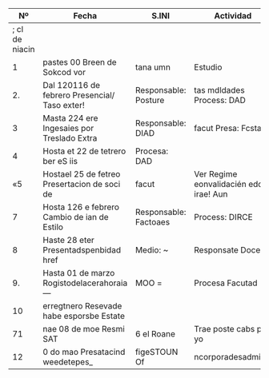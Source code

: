 | Nº  | Fecha             | S.INI | Actividad                          | Observación                        |
|-----|------------------|-------|------------------------------------|------------------------------------|
| ; cl de niacin |  |   |  |  |
| 1 |pastes 00 Breen de Sokcod vor | tana umn | Estudio |   | Prooosa Fecutd (SIA) | Examen de AdisiOn Ordinario | Medio: |
| 2. |Dal 120116 de febrero Presencial/ Taso exter! | Responsable: Posture | tas mdldades Process: DAD |   | Presertacn de expetenes de | Medi ~ |  |
| 3 | Masta 224 ere Ingesaies por Treslado Extra | Responsable: DIAD | facut Presa: Fcstad |   | De Adin eeuy vasdb eons) | Valdas de datos personales de | Medi: ~ |
| 4 | Hosta et 22 de tetrero ber eS iis | Procesa: DAD |   | De asin nye tesa oe) | Generac ecxigo de Bi Bette estate Fp: RCE Procosa:DIRCE El esuant labor aca slctondo la convaldacén de cuss pendertes ala |
| «5 |Hostael 25 de fetreo Presertacion de soci de | facut | Ver Regime eonvalidacién edo: irae! Aun |   | Responsable Estiante | Procose: Fata (IGA) Med renat |
| 7 | Hosta 126 e febrero Cambio de ian de Estilo | Responsable: Factoaes | Process: DIRCE |   | Presentadspenbldad hora spin | Dedicacién |
| 8 | Haste 28 eter Presentadspenbidad href | Medio: ~ | Responsate Docent |   | Presa: Facuted | Prpara ras par iiizar ces |
| 9. | Hasta 01 de marzo Rogistodelacerahoraia — | MOO = | Procesa Facutad |   | ed irene Aun | asia el Ot de marzo Presertacin de slit de |
| 10 | erregtnero Resevade habe esporsbe Estate |  |   |  |  |
| 71 |nae 08 de moe Resmi SAT | 6 el Roane | Trae poste cabs pan yo |   | convalidacones |  |
| 12 | 0 do mao Presatacind weedetepes_|figeSTOUN Of | ncorporadesadmies: | aesponsable Facitades |   | Procesa: OIRCE |  |
